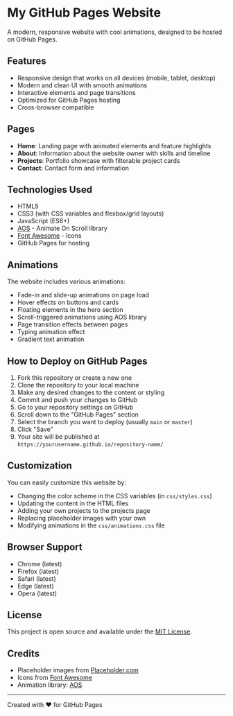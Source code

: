 # My GitHub Pages Website

A modern, responsive website with cool animations, designed to be hosted on GitHub Pages.

## Features

- Responsive design that works on all devices (mobile, tablet, desktop)
- Modern and clean UI with smooth animations
- Interactive elements and page transitions
- Optimized for GitHub Pages hosting
- Cross-browser compatible

## Pages

- **Home**: Landing page with animated elements and feature highlights
- **About**: Information about the website owner with skills and timeline
- **Projects**: Portfolio showcase with filterable project cards
- **Contact**: Contact form and information

## Technologies Used

- HTML5
- CSS3 (with CSS variables and flexbox/grid layouts)
- JavaScript (ES6+)
- [AOS](https://michalsnik.github.io/aos/) - Animate On Scroll library
- [Font Awesome](https://fontawesome.com/) - Icons
- GitHub Pages for hosting

## Animations

The website includes various animations:
- Fade-in and slide-up animations on page load
- Hover effects on buttons and cards
- Floating elements in the hero section
- Scroll-triggered animations using AOS library
- Page transition effects between pages
- Typing animation effect
- Gradient text animation

## How to Deploy on GitHub Pages

1. Fork this repository or create a new one
2. Clone the repository to your local machine
3. Make any desired changes to the content or styling
4. Commit and push your changes to GitHub
5. Go to your repository settings on GitHub
6. Scroll down to the "GitHub Pages" section
7. Select the branch you want to deploy (usually `main` or `master`)
8. Click "Save"
9. Your site will be published at `https://yourusername.github.io/repository-name/`

## Customization

You can easily customize this website by:

- Changing the color scheme in the CSS variables (in `css/styles.css`)
- Updating the content in the HTML files
- Adding your own projects to the projects page
- Replacing placeholder images with your own
- Modifying animations in the `css/animations.css` file

## Browser Support

- Chrome (latest)
- Firefox (latest)
- Safari (latest)
- Edge (latest)
- Opera (latest)

## License

This project is open source and available under the [MIT License](LICENSE).

## Credits

- Placeholder images from [Placeholder.com](https://placeholder.com/)
- Icons from [Font Awesome](https://fontawesome.com/)
- Animation library: [AOS](https://michalsnik.github.io/aos/)

---

Created with ❤️ for GitHub Pages
